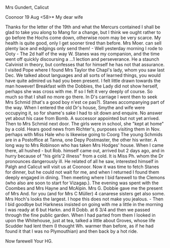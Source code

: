Mrs Gundert, Calicut

 Coonoor 19 Aug <58>*
My dear wife

Thanks for the letter of the 19th and what the Mercurs contained I shall be glad to take you along to Mang for a change, but I think we ought rather to go before the Hochs come down, otherwise room may be very scarce. My health is quite good, only I get sooner tired than before. Mrs Moer. can sell plenty lace and edgings only send them! - Well yesterday morning I rode to Ooty - The 2d half of the way W. Stanes was my companion, and the time went off quickly discoursing a ...1 lection and perseverance. He a staunch Calvinist in theory, but confesses that for himself he has not that assurance. I visited Pope where I found Mrs Taylor the Chapl's lady, whom you saw last Dec. We talked about languages and all sorts of learned things, you would have quite admired us had you been present. I felt little drawn towards the man however! Breakfast with the Dobbies, the Lady did not show herself, perhaps she was cross with me. If so I felt it very deeply of course. So much so that I shall no more go there. In D's carriage I went then to seek Mrs Schmid (that's a good boy n'est ce pas?). Stanes accompanying part of the way. When I entered the old Dr's house, Smythe and wife were occupying it, so for shame's sake I had to sit down and enquire. No answer yet about his case from Bomb. A successor appointed but not yet arrived. Then to Mrs Schmid next door. The girls were in school, she "kept at home" by a cold. Hears good news from Richter's, purposes visiting them in Nov. perhaps with Miss Hale who is likewise going to Coorg The young Schmids are in a Postoffice at Tanna, one Depy Postmaster, the other his writer. A long way to Mrs Robinson who has taken Mrs Hodges' house. When I came there, all hushed - but Rob. himself came out, arrived but 2 days ago, and in hurry because of "his girls'2 illness" from a cold. It is Miss Ph. whom the Dr pronounces dangerously ill. He related of all he saw, interested himself in Palgh and Calicut will visit us at Coonoor. Now it was time to fetch Stanes for dinner, but he could not wait for me, and when I returned I found them deeply engaged in dining. Then meeting where I bid farewell to the Clemons (who also are soon to start for Vizagap.). The evening was spent with the Coombes and Mrs Hayne and McAlpin. Mrs G. Dobbie gave me the present of Mrs And. for you (and for Mrs C Müller) 4 canarese sisters get also some. Mrs Hoch's looks the largest. I hope this does not make you jealous. - Then I bid goodbye but Harkness insisted on going with me a little in the morning I was ready at 6 but Harkn. and R Dobb. at 6 3/4 and then we passed through the fine public garden. When I had parted from them I looked in upon the Whitehouse, just at tea, talked a little about Groves, whose life Scudder had lent them (I thought Wh. warmer than before, as if he had found it that I was no Plymouthian) and then back by a hot ride.

Now farewell
 Your HG.

